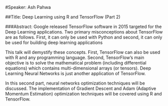 #Speaker: Ash Pahwa

##Title: Deep Learning using R and TensorFlow (Part 2)

###Abstract:
Google released TensorFlow software in 2015 targeted for the Deep Learning applications. Two primary misconceptions about TensorFlow are as follows. First, it can only be used with Python and second, it can only be used for building deep learning applications

This talk will demystify these concepts. First, TensorFlow can also be used with R and any programming language. Second, TensorFlow’s main objective is to solve the mathematical problem (including differential equations) which contains multi-dimensional arrays (or tensors). Deep Learning Neural Networks is just another application of TensorFlow.

In this second part, neural networks optimization techniques will be discussed. The implementation of Gradient Descent and Adam (Adaptive Momentum Estimation) optimization techniques will be covered using R and TensorFlow.
